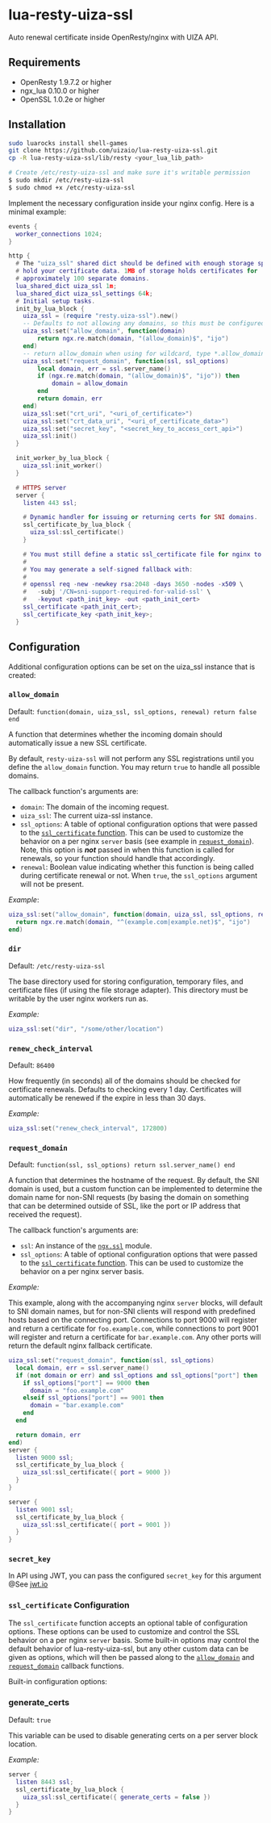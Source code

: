 # lua-resty-uiza-ssl
Auto renewal certificate inside OpenResty/nginx with UIZA API.

## Requirements

* OpenResty 1.9.7.2 or higher
* ngx_lua 0.10.0 or higher
* OpenSSL 1.0.2e or higher

## Installation

```bash
sudo luarocks install shell-games
git clone https://github.com/uizaio/lua-resty-uiza-ssl.git
cp -R lua-resty-uiza-ssl/lib/resty <your_lua_lib_path>
```

```bash
# Create /etc/resty-uiza-ssl and make sure it's writable permission
$ sudo mkdir /etc/resty-uiza-ssl
$ sudo chmod +x /etc/resty-uiza-ssl
```
Implement the necessary configuration inside your nginx config. Here is a minimal example:

```lua
events {
  worker_connections 1024;
}

http {
  # The "uiza_ssl" shared dict should be defined with enough storage space to
  # hold your certificate data. 1MB of storage holds certificates for
  # approximately 100 separate domains.
  lua_shared_dict uiza_ssl 1m;
  lua_shared_dict uiza_ssl_settings 64k;
  # Initial setup tasks.
  init_by_lua_block {
    uiza_ssl = (require "resty.uiza-ssl").new()
    -- Defaults to not allowing any domains, so this must be configured.
    uiza_ssl:set("allow_domain", function(domain)
        return ngx.re.match(domain, "(allow_domain)$", "ijo")
    end)
    -- return allow_domain when using for wildcard, type *.allow_domain 
    uiza_ssl:set("request_domain", function(ssl, ssl_options)
        local domain, err = ssl.server_name()
        if (ngx.re.match(domain, "(allow_domain)$", "ijo")) then
            domain = allow_domain
        end
        return domain, err
    end)
    uiza_ssl:set("crt_uri", "<uri_of_certificate>")
    uiza_ssl:set("crt_data_uri", "<uri_of_certificate_data>")
    uiza_ssl:set("secret_key", "<secret_key_to_access_cert_api>")
    uiza_ssl:init()
  }

  init_worker_by_lua_block {
    uiza_ssl:init_worker()
  }

  # HTTPS server
  server {
    listen 443 ssl;

    # Dynamic handler for issuing or returning certs for SNI domains.
    ssl_certificate_by_lua_block {
      uiza_ssl:ssl_certificate()
    }

    # You must still define a static ssl_certificate file for nginx to start.
    #
    # You may generate a self-signed fallback with:
    #
    # openssl req -new -newkey rsa:2048 -days 3650 -nodes -x509 \
    #   -subj '/CN=sni-support-required-for-valid-ssl' \
    #   -keyout <path_init_key> -out <path_init_cert>
    ssl_certificate <path_init_cert>;
    ssl_certificate_key <path_init_key>;
  }
```

## Configuration

Additional configuration options can be set on the uiza_ssl instance that is created:

### `allow_domain`

Default: `function(domain, uiza_ssl, ssl_options, renewal) return false end`

A function that determines whether the incoming domain should automatically issue a new SSL certificate.

By default, `resty-uiza-ssl` will not perform any SSL registrations until you define the `allow_domain` function. You may return `true` to handle all possible domains.

The callback function's arguments are:

- `domain`: The domain of the incoming request.
- `uiza_ssl`: The current uiza-ssl instance.
- `ssl_options`: A table of optional configuration options that were passed to the [`ssl_certificate` function](#ssl_certificate-configuration). This can be used to customize the behavior on a per nginx `server` basis (see example in [`request_domain`](#request_domain)). Note, this option is ***not*** passed in when this function is called for renewals, so your function should handle that accordingly.
- `renewal`: Boolean value indicating whether this function is being called during certificate renewal or not. When `true`, the `ssl_options` argument will not be present.

*Example*:

```lua
uiza_ssl:set("allow_domain", function(domain, uiza_ssl, ssl_options, renewal)
  return ngx.re.match(domain, "^(example.com|example.net)$", "ijo")
end)
```
### `dir`

Default: `/etc/resty-uiza-ssl`

The base directory used for storing configuration, temporary files, and certificate files (if using the file storage adapter). This directory must be writable by the user nginx workers run as.

*Example:*

```lua
uiza_ssl:set("dir", "/some/other/location")
```

### `renew_check_interval`

Default: `86400`

How frequently (in seconds) all of the domains should be checked for certificate renewals. Defaults to checking every 1 day. Certificates will automatically be renewed if the expire in less than 30 days.

*Example:*

```lua
uiza_ssl:set("renew_check_interval", 172800)
```

### `request_domain`

Default: `function(ssl, ssl_options) return ssl.server_name() end`

A function that determines the hostname of the request. By default, the SNI domain is used, but a custom function can be implemented to determine the domain name for non-SNI requests (by basing the domain on something that can be determined outside of SSL, like the port or IP address that received the request).

The callback function's arguments are:

- `ssl`: An instance of the [`ngx.ssl`](https://github.com/openresty/lua-resty-core/blob/master/lib/ngx/ssl.md) module.
- `ssl_options`: A table of optional configuration options that were passed to the [`ssl_certificate` function](#ssl_certificate-configuration). This can be used to customize the behavior on a per nginx server basis.

*Example:*

This example, along with the accompanying nginx `server` blocks, will default to SNI domain names, but for non-SNI clients will respond with predefined hosts based on the connecting port. Connections to port 9000 will register and return a certificate for `foo.example.com`, while connections to port 9001 will register and return a certificate for `bar.example.com`. Any other ports will return the default nginx fallback certificate.

```lua
uiza_ssl:set("request_domain", function(ssl, ssl_options)
  local domain, err = ssl.server_name()
  if (not domain or err) and ssl_options and ssl_options["port"] then
    if ssl_options["port"] == 9000 then
      domain = "foo.example.com"
    elseif ssl_options["port"] == 9001 then
      domain = "bar.example.com"
    end
  end

  return domain, err
end)
server {
  listen 9000 ssl;
  ssl_certificate_by_lua_block {
    uiza_ssl:ssl_certificate({ port = 9000 })
  }
}

server {
  listen 9001 ssl;
  ssl_certificate_by_lua_block {
    uiza_ssl:ssl_certificate({ port = 9001 })
  }
}
```
### `secret_key`

In API using JWT, you can pass the configured `secret_key` for this argument
@See [jwt.io](https://jwt.io)

### `ssl_certificate` Configuration

The `ssl_certificate` function accepts an optional table of configuration options. These options can be used to customize and control the SSL behavior on a per nginx `server` basis. Some built-in options may control the default behavior of lua-resty-uiza-ssl, but any other custom data can be given as options, which will then be passed along to the [`allow_domain`](#allow_domain) and [`request_domain`](#request_domain) callback functions.

Built-in configuration options:

### generate_certs

Default: `true`

This variable can be used to disable generating certs on a per server block location.

*Example:*

```lua
server {
  listen 8443 ssl;
  ssl_certificate_by_lua_block {
    uiza_ssl:ssl_certificate({ generate_certs = false })
  }
}
```
